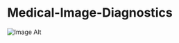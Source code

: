 # Medical-Image-Diagnostics
![Image Alt]([image_url](https://github.com/rachittayal123/Medical-Image-Diagnostics/blob/1bf69a88f3efd9ecd9f8f25d9d4f1e317e6eef87/Screenshot%202025-08-20%20130527.png))
